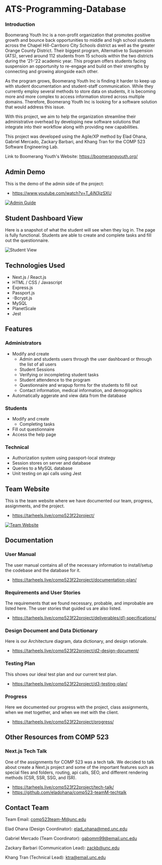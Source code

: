 # ATS-Programming-Database

### Introduction
Boomerang Youth Inc is a non-profit organization that promotes positive growth and bounce back opportunities to middle and high school students across the Chapel Hill-Carrboro City Schools district as well as the greater Orange County District. Their biggest program, Alternative to Suspension (ATS), served around 112 students from 15 schools within the two districts during the ’21-’22 academic year. This program offers students facing suspension an opportunity to re-engage and build on their strengths by connecting and growing alongside each other.

As the program grows, Boomerang Youth Inc is finding it harder to keep up with student documentation and student-staff communication. While they currently employ several methods to store data on students, it is becoming more and more complex to access information stored across multiple domains. Therefore, Boomerang Youth Inc is looking for a software solution that would address this issue.

With this project, we aim to help the organization streamline their administrative overhead by developing new software solutions that integrate into their workflow along with providing new capabilities.

This project was developed using the Agile/XP method by Elad Ohana, Gabriel Mercado, Zackary Barbari, and Khang Tran for the COMP 523 Software Engineering Lab.

Link to Boomerang Youth's Website: https://boomerangyouth.org/

## Admin Demo
This is the demo of the admin side of the project: 
- https://www.youtube.com/watch?v=T_4iN3jzSXU

[![Admin Guide](https://user-images.githubusercontent.com/54213302/206003459-084128d3-41b4-48d6-b6ab-157a4126a31b.png)](https://www.youtube.com/watch?v=T_4iN3jzSXU)

## Student Dashboard View
Here is a snapshot of what the student will see when they log in. The page is fully functional. Students are able to create and complete tasks and fill out the questionnaire.

![Student View](https://user-images.githubusercontent.com/54213302/206004650-8e9de2e3-9c90-400d-bea2-bbcc6d1b9ad7.png)

## Technologies Used
- Next.js / React.js
- HTML / CSS / Javascript
- Express.js
- Passport.js
- -Bcrypt.js
- MySQL
- PlanetScale
- Jest

## Features
### Administrators
- Modify and create 
  - Admin and students users through the user dashboard or through the list of all users
  - Student Sessions 
  - Verifying or incompleting student tasks
  - Student attendence to the program 
  - Questionnaire and wrapup forms for the students to fill out
  - Contact information, medical information, and demographics
- Automatically aggerate and view data from the database
### Students
- Modify and create 
  - Completing tasks
- Fill out questionnaire
- Access the help page
### Technical
- Authorization system using passport-local strategy
- Session stores on server and database
- Queries to a MySQL database
- Unit testing on api calls using Jest

## Team Website
This is the team website where we have documented our team, progress, assignments, and the project.
- https://tarheels.live/comp523f22project/

[![Team Website](https://user-images.githubusercontent.com/54213302/206006404-36d718c1-3fea-4b49-af08-fb19eb52615d.png)](https://tarheels.live/comp523f22project/)

## Documentation
### User Manual
The user manual contains all of the necessary information to install/setup the codebase and the database for it. 
- https://tarheels.live/comp523f22project/documentation-plan/
### Requirements and User Stories
The requirements that we found necessary, probable, and improbable are listed here. The user stories that guided us are also listed.
- https://tarheels.live/comp523f22project/deliverables/d1-specifications/
### Design Document and Data Dictionary
Here is our Architecture diagram, data dictionary, and design rationale.
- https://tarheels.live/comp523f22project/d2-design-document/
### Testing Plan
This shows our ideal test plan and our current test plan.
- https://tarheels.live/comp523f22project/d3-testing-plan/
### Progress
Here we documented our progress with the project, class assignments, when we met together, and when we met with the client.
- https://tarheels.live/comp523f22project/progress/
## Other Resources from COMP 523
### Next.js Tech Talk
One of the assignments for COMP 523 was a tech talk. We decided to talk about create a Next.js project and some of the important features such as special files and folders, routing, api calls, SEO, and different rendering methods (CSR, SSR, SSG, and ISR).
- https://tarheels.live/comp523f22project/tech-talk/
- https://github.com/eladohana/comp523-teamM-techtalk

## Contact Team
Team Email: comp523team-M@unc.edu

Elad Ohana (Design Coordinator): elad_ohana@med.unc.edu

Gabriel Mercado (Team Coordinator): gabomm99@email.unc.edu

Zackary Barbari (Communication Lead): zackb@unc.edu

Khang Tran (Technical Lead): ktra@email.unc.edu
